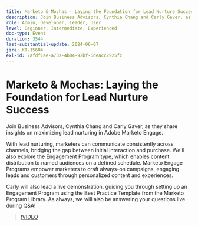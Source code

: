 ```yaml
---
title: Marketo & Mochas - Laying the Foundation for Lead Nurture Success
description: Join Business Advisors, Cynthia Chang and Carly Gaver, as they share insights on maximizing lead nurturing in Adobe Marketo Engage. With lead nurturing, marketers can communicate consistently across channels, bridging the gap between initial interaction and purchase. We'll also explore the Engagement Program type, which enables content distribution to named audiences on a defined schedule. Marketo Engage Programs empower marketers to craft always-on campaigns, engaging leads and customers through personalized content and experiences. Carly will also lead a live demonstration, guiding you through setting up an Engagement Program using the Best Practice Template from the Marketo Program Library. As always, we will also be answering your questions live during Q&A!
role: Admin, Developer, Leader, User
level: Beginner, Intermediate, Experienced
doc-type: Event
duration: 3544
last-substantial-update: 2024-06-07
jira: KT-15604
exl-id: 7afdf1ae-a73a-4b04-92bf-6deacc2925fc
---
```

# Marketo & Mochas: Laying the Foundation for Lead Nurture Success

Join Business Advisors, Cynthia Chang and Carly Gaver, as they share insights on maximizing lead nurturing in Adobe Marketo Engage. 

With lead nurturing, marketers can communicate consistently across channels, bridging the gap between initial interaction and purchase. We'll also explore the Engagement Program type, which enables content distribution to named audiences on a defined schedule. Marketo Engage Programs empower marketers to craft always-on campaigns, engaging leads and customers through personalized content and experiences. 

Carly will also lead a live demonstration, guiding you through setting up an Engagement Program using the Best Practice Template from the Marketo Program Library. As always, we will also be answering your questions live during Q&A!

>[!VIDEO](https://video.tv.adobe.com/v/3429436/?learn=on)
